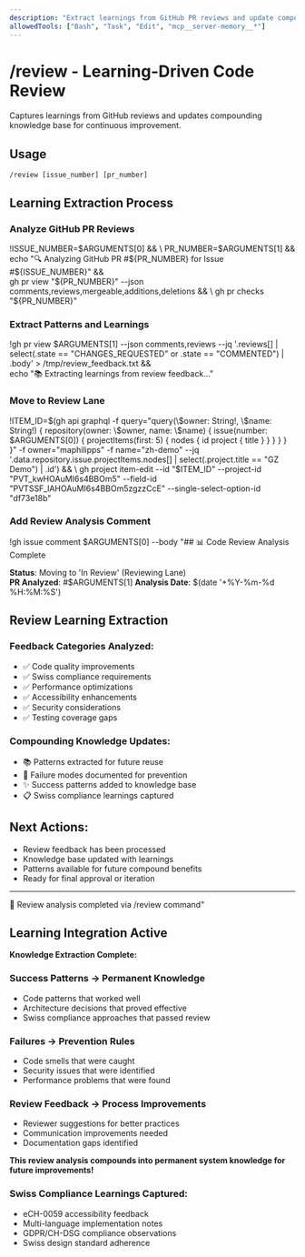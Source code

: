 ```yaml
---
description: "Extract learnings from GitHub PR reviews and update compounding knowledge base"
allowedTools: ["Bash", "Task", "Edit", "mcp__server-memory__*"]
---
```


# /review - Learning-Driven Code Review

Captures learnings from GitHub reviews and updates compounding knowledge base for continuous improvement.

## Usage
```
/review [issue_number] [pr_number]
```

## Learning Extraction Process

### Analyze GitHub PR Reviews
!ISSUE_NUMBER=$ARGUMENTS[0] && \
PR_NUMBER=$ARGUMENTS[1] && \
echo "🔍 Analyzing GitHub PR #${PR_NUMBER} for Issue #${ISSUE_NUMBER}" && \
gh pr view "${PR_NUMBER}" --json comments,reviews,mergeable,additions,deletions && \
gh pr checks "${PR_NUMBER}"

### Extract Patterns and Learnings
!gh pr view $ARGUMENTS[1] --json comments,reviews --jq '.reviews[] | select(.state == "CHANGES_REQUESTED" or .state == "COMMENTED") | .body' > /tmp/review_feedback.txt && \
echo "📚 Extracting learnings from review feedback..."

### Move to Review Lane
!ITEM_ID=$(gh api graphql -f query="query(\$owner: String!, \$name: String!) { repository(owner: \$owner, name: \$name) { issue(number: $ARGUMENTS[0]) { projectItems(first: 5) { nodes { id project { title } } } } } }" -f owner="maphilipps" -f name="zh-demo" --jq '.data.repository.issue.projectItems.nodes[] | select(.project.title == "GZ Demo") | .id') && \
gh project item-edit --id "$ITEM_ID" --project-id "PVT_kwHOAuMI6s4BBOm5" --field-id "PVTSSF_lAHOAuMI6s4BBOm5zgzzCcE" --single-select-option-id "df73e18b"

### Add Review Analysis Comment
!gh issue comment $ARGUMENTS[0] --body "## 📊 Code Review Analysis Complete

**Status**: Moving to 'In Review' (Reviewing Lane)  
**PR Analyzed**: #$ARGUMENTS[1]
**Analysis Date**: $(date '+%Y-%m-%d %H:%M:%S')

## Review Learning Extraction

### Feedback Categories Analyzed:
- ✅ Code quality improvements
- ✅ Swiss compliance requirements  
- ✅ Performance optimizations
- ✅ Accessibility enhancements
- ✅ Security considerations
- ✅ Testing coverage gaps

### Compounding Knowledge Updates:
- 📚 Patterns extracted for future reuse
- 🔧 Failure modes documented for prevention
- ✨ Success patterns added to knowledge base
- 📋 Swiss compliance learnings captured

## Next Actions:
- Review feedback has been processed
- Knowledge base updated with learnings
- Patterns available for future compound benefits
- Ready for final approval or iteration

---
🤖 Review analysis completed via /review command"

## Learning Integration Active

**Knowledge Extraction Complete:**

### Success Patterns → Permanent Knowledge
- Code patterns that worked well
- Architecture decisions that proved effective  
- Swiss compliance approaches that passed review

### Failures → Prevention Rules
- Code smells that were caught
- Security issues that were identified
- Performance problems that were found

### Review Feedback → Process Improvements
- Reviewer suggestions for better practices
- Communication improvements needed
- Documentation gaps identified

**This review analysis compounds into permanent system knowledge for future improvements!**

### Swiss Compliance Learnings Captured:
- eCH-0059 accessibility feedback
- Multi-language implementation notes
- GDPR/CH-DSG compliance observations
- Swiss design standard adherence